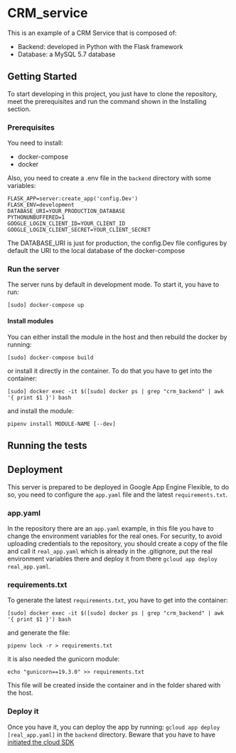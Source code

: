 # CRM_service
This is an example of a CRM Service that is composed of:
- Backend: developed in Python with the Flask framework
- Database: a MySQL 5.7 database
## Getting Started
To start developing in this project, you just have to clone the repository, meet the prerequisites and run the command shown in the Installing section.
### Prerequisites
You need to install:
- docker-compose 
- docker

Also, you need to create a .env file in the `backend` directory with some variables:
```
FLASK_APP=server:create_app('config.Dev')
FLASK_ENV=development
DATABASE_URI=YOUR_PRODUCTION_DATABASE
PYTHONUNBUFFERED=1
GOOGLE_LOGIN_CLIENT_ID=YOUR_CLIENT_ID
GOOGLE_LOGIN_CLIENT_SECRET=YOUR_CLIENT_SECRET
```
The DATABASE_URI is just for production, the config.Dev file configures by default the URI to the local database of the docker-compose
### Run the server
The server runs by default in development mode. To start it, you have to run:

`[sudo] docker-compose up`

#### Install modules
You can either install the module in the host and then rebuild the docker by running:

`[sudo] docker-compose build` 

or install it directly in the container. To do that you have to get into the container: 

`[sudo] docker exec -it $([sudo] docker ps | grep "crm_backend" | awk '{ print $1 }') bash`

and install the module:

`pipenv install MODULE-NAME [--dev]`

## Running the tests
<!-- TODO -->
## Deployment
This server is prepared to be deployed in Google App Engine Flexible, to do so, you need to configure the `app.yaml` file and the latest `requirements.txt`.
### app.yaml
In the repository there are an `app.yaml` example, in this file you have to change the environment variables for the real ones. For security, to avoid uploading credentials to the repository, you should create a copy of the file and call it `real_app.yaml` which is already in the .gitignore, put the real environment variables there and deploy it from there `gcloud app deploy real_app.yaml`.
### requirements.txt
To generate the latest `requirements.txt`, you have to get into the container:

`[sudo] docker exec -it $([sudo] docker ps | grep "crm_backend" | awk '{ print $1 }') bash`

and generate the file:

`pipenv lock -r > requirements.txt`

it is also needed the gunicorn module:

`echo "gunicorn==19.3.0" >> requirements.txt`

This file will be created inside the container and in the folder shared with the host.
### Deploy it
Once you have it, you can deploy the app by running: `gcloud app deploy [real_app.yaml]` in the `backend` directory. Beware that you have to have [initiated the cloud SDK](https://cloud.google.com/sdk/docs/initializing "Initializing Cloud SDK")
